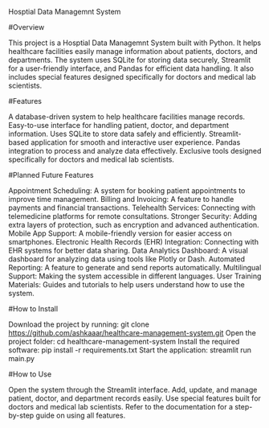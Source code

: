 Hosptial Data Managemnt System 

#Overview

This project is a Hosptial Data Managemnt System built with Python. It helps healthcare facilities easily manage information about patients, doctors, and departments. The system uses SQLite for storing data securely, Streamlit for a user-friendly interface, and Pandas for efficient data handling. It also includes special features designed specifically for doctors and medical lab scientists.

#Features

A database-driven system to help healthcare facilities manage records.
Easy-to-use interface for handling patient, doctor, and department information.
Uses SQLite to store data safely and efficiently.
Streamlit-based application for smooth and interactive user experience.
Pandas integration to process and analyze data effectively.
Exclusive tools designed specifically for doctors and medical lab scientists.

#Planned Future Features

Appointment Scheduling: A system for booking patient appointments to improve time management.
Billing and Invoicing: A feature to handle payments and financial transactions.
Telehealth Services: Connecting with telemedicine platforms for remote consultations.
Stronger Security: Adding extra layers of protection, such as encryption and advanced authentication.
Mobile App Support: A mobile-friendly version for easier access on smartphones.
Electronic Health Records (EHR) Integration: Connecting with EHR systems for better data sharing.
Data Analytics Dashboard: A visual dashboard for analyzing data using tools like Plotly or Dash.
Automated Reporting: A feature to generate and send reports automatically.
Multilingual Support: Making the system accessible in different languages.
User Training Materials: Guides and tutorials to help users understand how to use the system.

#How to Install

Download the project by running: git clone https://github.com/ashkaaar/healthcare-management-system.git
Open the project folder: cd healthcare-management-system
Install the required software: pip install -r requirements.txt
Start the application: streamlit run main.py

#How to Use

Open the system through the Streamlit interface.
Add, update, and manage patient, doctor, and department records easily.
Use special features built for doctors and medical lab scientists.
Refer to the documentation for a step-by-step guide on using all features.
